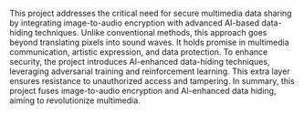 This project addresses the critical need for secure multimedia data sharing by integrating image-to-audio encryption with advanced AI-based data-hiding techniques. Unlike conventional methods, this approach goes beyond translating pixels into sound waves. It holds promise in multimedia communication, artistic expression, and data protection. To enhance security, the project introduces AI-enhanced data-hiding techniques, leveraging adversarial training and reinforcement learning. This extra layer ensures resistance to unauthorized access and tampering. In summary, this project fuses image-to-audio encryption and AI-enhanced data hiding, aiming to revolutionize multimedia.
